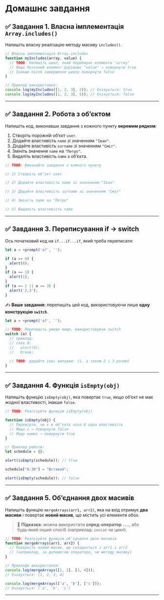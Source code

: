 # Домашнє завдання

## ✅ Завдання 1. Власна імплементація `Array.includes()`

Напишіть власну реалізацію методу масиву `includes()`.

```javascript
// Власна імплементація Array.includes
function myIncludes(array, value) {
  // TODO: Напишіть цикл, який перебирає елементи "array"
  // Якщо поточний елемент дорівнює "value" → повернути true
  // Інакше після завершення циклу повернути false
}

// Приклад використання:
console.log(myIncludes([1, 2, 3], 2)); // Очікується: true
console.log(myIncludes([1, 2, 3], 5)); // Очікується: false
```

---

## ✅ Завдання 2. Робота з об’єктом

Напишіть код, виконавши завдання з кожного пункту **окремим рядком**:

1. Створіть порожній об’єкт `user`.
2. Додайте властивість `name` зі значенням `"Іван"`.
3. Додайте властивість `surname` зі значенням `"Сміт"`.
4. Змініть значення `name` на `"Петро"`.
5. Видаліть властивість `name` з об’єкта.

```javascript
// TODO: Виконайте завдання з кожного пункту

// 1) Створіть об’єкт user

// 2) Додайте властивість name зі значенням "Іван"

// 3) Додайте властивість surname зі значенням "Сміт"

// 4) Змініть name на "Петро"

// 5) Видаліть властивість name
```

---

## ✅ Завдання 3. Переписування if → switch

Ось початковий код на `if...if...if`, який треба переписати:

```javascript
let a = +prompt('a?', '');

if (a == 0) {
  alert(0);
}
if (a == 1) {
  alert(1);
}
if (a == 2 || a == 3) {
  alert('2,3');
}
```

✍️ **Ваше завдання:** перепишіть цей код, використовуючи лише **одну
конструкцію `switch`**.

```javascript
let a = +prompt('a?', '');

// TODO: Перепишіть умови вище, використовуючи switch
switch (a) {
  // приклад:
  // case 0:
  //   alert(0);
  //   break;

  // TODO: додайте інші випадки: (1, а також 2 і 3 разом)
}
```

---

## ✅ Завдання 4. Функція `isEmpty(obj)`

Напишіть функцію `isEmpty(obj)`, яка повертає `true`,
якщо об’єкт не має жодної властивості, інакше `false`.

```javascript
// TODO: Реалізуйте функцію isEmpty(obj)

function isEmpty(obj) {
  // Перевірте, чи є в об’єкта хоча б одна властивість
  // Якщо є → повернути false
  // Якщо немає → повернути true
}

// Приклад роботи:
let schedule = {};

alert(isEmpty(schedule)); // true

schedule["8:30"] = "Вставай";

alert(isEmpty(schedule)); // false
```

---

## ✅ Завдання 5. Об’єднання двох масивів

Напишіть функцію `mergeArrays(arr1, arr2)`,
яка на вхід отримує **два масиви** і повертає **новий масив**, що містить усі елементи обох.

> 🔹 **Підказка:** можна використати **спред‑оператор `...`**,
> або будь‑який інший спосіб (наприклад: `concat` чи цикл).

```javascript
// TODO: Реалізуйте функцію об’єднання двох масивів
function mergeArrays(arr1, arr2) {
  // Поверніть новий масив, що складається з arr1 і arr2
  // (наприклад, за допомогою оператора, чи методу масиву)
}

// Приклади використання:
console.log(mergeArrays([1, 2], [3, 4]));
// Очікується: [1, 2, 3, 4]

console.log(mergeArrays(['a', 'b'], ['c']));
// Очікується: ['a', 'b', 'c']
```

---
